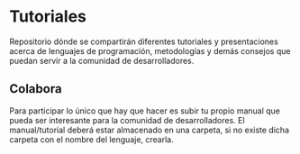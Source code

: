 # Tutoriales
Repositorio dónde se compartirán diferentes tutoriales y presentaciones acerca de lenguajes de programación, metodologías y demás consejos que puedan servir a la comunidad de desarrolladores.

## Colabora
Para participar lo único que hay que hacer es subir tu propio manual que pueda ser interesante para la comunidad de desarrolladores. El manual/tutorial deberá estar almacenado en una carpeta, si no existe dicha carpeta con el nombre del lenguaje, crearla.
